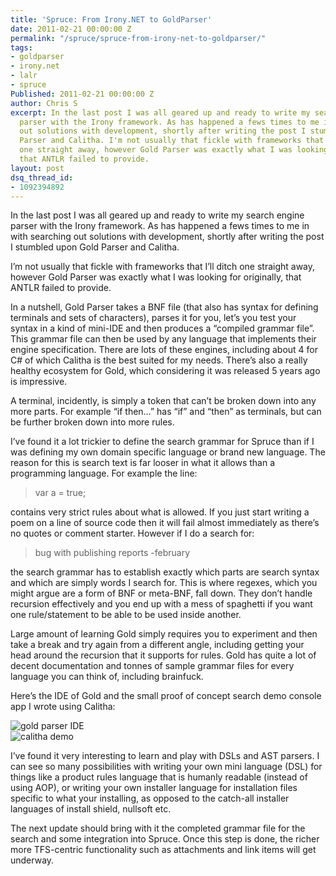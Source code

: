 ```yaml
---
title: 'Spruce: From Irony.NET to GoldParser'
date: 2011-02-21 00:00:00 Z
permalink: "/spruce/spruce-from-irony-net-to-goldparser/"
tags:
- goldparser
- irony.net
- lalr
- spruce
Published: 2011-02-21 00:00:00 Z
author: Chris S
excerpt: In the last post I was all geared up and ready to write my search engine
  parser with the Irony framework. As has happened a fews times to me in with searching
  out solutions with development, shortly after writing the post I stumbled upon Gold
  Parser and Calitha. I'm not usually that fickle with frameworks that I’ll ditch
  one straight away, however Gold Parser was exactly what I was looking for originally,
  that ANTLR failed to provide.
layout: post
dsq_thread_id:
- 1092394892
---
```


In the last post I was all geared up and ready to write my search engine parser with the Irony framework. As has happened a fews times to me in with searching out solutions with development, shortly after writing the post I stumbled upon Gold Parser and Calitha.

I’m not usually that fickle with frameworks that I’ll ditch one straight away, however Gold Parser was exactly what I was looking for originally, that ANTLR failed to provide.

<!--more-->

  
In a nutshell, Gold Parser takes a BNF file (that also has syntax for defining terminals and sets of characters), parses it for you, let’s you test your syntax in a kind of mini-IDE and then produces a “compiled grammar file”. This grammar file can then be used by any language that implements their engine specification. There are lots of these engines, including about 4 for C# of which Calitha is the best suited for my needs. There’s also a really healthy ecosystem for Gold, which considering it was released 5 years ago is impressive.

A terminal, incidently, is simply a token that can’t be broken down into any more parts. For example &#8220;if then…&#8221; has &#8220;if&#8221; and &#8220;then&#8221; as terminals, but can be further broken down into more rules.

I’ve found it a lot trickier to define the search grammar for Spruce than if I was defining my own domain specific language or brand new language. The reason for this is search text is far looser in what it allows than a programming language. For example the line:

> var a = true;

contains very strict rules about what is allowed. If you just start writing a poem on a line of source code then it will fail almost immediately as there’s no quotes or comment starter. However if I do a search for:

> bug with publishing reports -february

the search grammar has to establish exactly which parts are search syntax and which are simply words I search for. This is where regexes, which you might argue are a form of BNF or meta-BNF, fall down. They don’t handle recursion effectively and you end up with a mess of spaghetti if you want one rule/statement to be able to be used inside another.

Large amount of learning Gold simply requires you to experiment and then take a break and try again from a different angle, including getting your head around the recursion that it supports for rules. Gold has quite a lot of decent documentation and tonnes of sample grammar files for every language you can think of, including brainfuck.

Here’s the IDE of Gold and the small proof of concept search demo console app I wrote using Calitha:

![gold parser IDE][1]  
![calitha demo][2]

I’ve found it very interesting to learn and play with DSLs and AST parsers. I can see so many possibilities with writing your own mini language (DSL) for things like a product rules language that is humanly readable (instead of using AOP), or writing your own installer language for installation files specific to what your installing, as opposed to the catch-all installer languages of install shield, nullsoft etc.

The next update should bring with it the completed grammar file for the search and some integration into Spruce. Once this step is done, the richer more TFS-centric functionality such as attachments and link items will get underway.

 [1]: /assets/2011/02/sprucegoldparser.png
 [2]: /assets/2011/02/sprucedemo.png